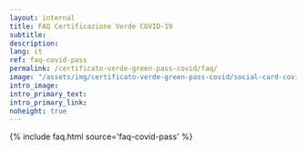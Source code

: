 ```yaml
---
layout: internal
title: FAQ Certificazione Verde COVID-19
subtitle:
description:
lang: it
ref: faq-covid-pass
permalink: /certificato-verde-green-pass-covid/faq/
image: "/assets/img/certificato-verde-green-pass-covid/social-card-covid-pass.jpg"
intro_image:
intro_primary_text:
intro_primary_link:
noheight: true
---
```


{% include faq.html source='faq-covid-pass' %}
